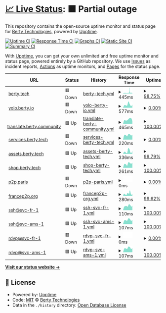 # [📈 Live Status](https://uptime.berty.io): <!--live status--> **🟧 Partial outage**

This repository contains the open-source uptime monitor and status page for [Berty Technologies](https://berty.tech), powered by [Upptime](https://github.com/upptime/upptime).

[![Uptime CI](https://github.com/berty/uptime/workflows/Uptime%20CI/badge.svg)](https://github.com/berty/uptime/actions?query=workflow%3A%22Uptime+CI%22)
[![Response Time CI](https://github.com/berty/uptime/workflows/Response%20Time%20CI/badge.svg)](https://github.com/berty/uptime/actions?query=workflow%3A%22Response+Time+CI%22)
[![Graphs CI](https://github.com/berty/uptime/workflows/Graphs%20CI/badge.svg)](https://github.com/berty/uptime/actions?query=workflow%3A%22Graphs+CI%22)
[![Static Site CI](https://github.com/berty/uptime/workflows/Static%20Site%20CI/badge.svg)](https://github.com/berty/uptime/actions?query=workflow%3A%22Static+Site+CI%22)
[![Summary CI](https://github.com/berty/uptime/workflows/Summary%20CI/badge.svg)](https://github.com/berty/uptime/actions?query=workflow%3A%22Summary+CI%22)

With [Upptime](https://upptime.js.org), you can get your own unlimited and free uptime monitor and status page, powered entirely by a GitHub repository. We use [Issues](https://github.com/berty/uptime/issues) as incident reports, [Actions](https://github.com/berty/uptime/actions) as uptime monitors, and [Pages](https://uptime.berty.io) for the status page.

<!--start: status pages-->
<!-- This summary is generated by Upptime (https://github.com/upptime/upptime) -->
<!-- Do not edit this manually, your changes will be overwritten -->
<!-- prettier-ignore -->
| URL | Status | History | Response Time | Uptime |
| --- | ------ | ------- | ------------- | ------ |
| <img alt="" src="https://icons.duckduckgo.com/ip3/www.berty.tech.ico" height="13"> [berty.tech](https://www.berty.tech) | 🟥 Down | [berty-tech.yml](https://github.com/berty/uptime/commits/HEAD/history/berty-tech.yml) | <details><summary><img alt="Response time graph" src="./graphs/berty-tech/response-time-week.png" height="20"> 445ms</summary><br><a href="https://uptime.berty.io/history/berty-tech"><img alt="Response time 296" src="https://img.shields.io/endpoint?url=https%3A%2F%2Fraw.githubusercontent.com%2Fberty%2Fuptime%2FHEAD%2Fapi%2Fberty-tech%2Fresponse-time.json"></a><br><a href="https://uptime.berty.io/history/berty-tech"><img alt="24-hour response time 510" src="https://img.shields.io/endpoint?url=https%3A%2F%2Fraw.githubusercontent.com%2Fberty%2Fuptime%2FHEAD%2Fapi%2Fberty-tech%2Fresponse-time-day.json"></a><br><a href="https://uptime.berty.io/history/berty-tech"><img alt="7-day response time 445" src="https://img.shields.io/endpoint?url=https%3A%2F%2Fraw.githubusercontent.com%2Fberty%2Fuptime%2FHEAD%2Fapi%2Fberty-tech%2Fresponse-time-week.json"></a><br><a href="https://uptime.berty.io/history/berty-tech"><img alt="30-day response time 434" src="https://img.shields.io/endpoint?url=https%3A%2F%2Fraw.githubusercontent.com%2Fberty%2Fuptime%2FHEAD%2Fapi%2Fberty-tech%2Fresponse-time-month.json"></a><br><a href="https://uptime.berty.io/history/berty-tech"><img alt="1-year response time 312" src="https://img.shields.io/endpoint?url=https%3A%2F%2Fraw.githubusercontent.com%2Fberty%2Fuptime%2FHEAD%2Fapi%2Fberty-tech%2Fresponse-time-year.json"></a></details> | <details><summary><a href="https://uptime.berty.io/history/berty-tech">98.75%</a></summary><a href="https://uptime.berty.io/history/berty-tech"><img alt="All-time uptime 99.98%" src="https://img.shields.io/endpoint?url=https%3A%2F%2Fraw.githubusercontent.com%2Fberty%2Fuptime%2FHEAD%2Fapi%2Fberty-tech%2Fuptime.json"></a><br><a href="https://uptime.berty.io/history/berty-tech"><img alt="24-hour uptime 97.84%" src="https://img.shields.io/endpoint?url=https%3A%2F%2Fraw.githubusercontent.com%2Fberty%2Fuptime%2FHEAD%2Fapi%2Fberty-tech%2Fuptime-day.json"></a><br><a href="https://uptime.berty.io/history/berty-tech"><img alt="7-day uptime 98.75%" src="https://img.shields.io/endpoint?url=https%3A%2F%2Fraw.githubusercontent.com%2Fberty%2Fuptime%2FHEAD%2Fapi%2Fberty-tech%2Fuptime-week.json"></a><br><a href="https://uptime.berty.io/history/berty-tech"><img alt="30-day uptime 99.71%" src="https://img.shields.io/endpoint?url=https%3A%2F%2Fraw.githubusercontent.com%2Fberty%2Fuptime%2FHEAD%2Fapi%2Fberty-tech%2Fuptime-month.json"></a><br><a href="https://uptime.berty.io/history/berty-tech"><img alt="1-year uptime 99.97%" src="https://img.shields.io/endpoint?url=https%3A%2F%2Fraw.githubusercontent.com%2Fberty%2Fuptime%2FHEAD%2Fapi%2Fberty-tech%2Fuptime-year.json"></a></details>
| <img alt="" src="https://icons.duckduckgo.com/ip3/yolo.berty.io.ico" height="13"> [yolo.berty.io](https://yolo.berty.io/) | 🟥 Down | [yolo-berty-io.yml](https://github.com/berty/uptime/commits/HEAD/history/yolo-berty-io.yml) | <details><summary><img alt="Response time graph" src="./graphs/yolo-berty-io/response-time-week.png" height="20"> 577ms</summary><br><a href="https://uptime.berty.io/history/yolo-berty-io"><img alt="Response time 569" src="https://img.shields.io/endpoint?url=https%3A%2F%2Fraw.githubusercontent.com%2Fberty%2Fuptime%2FHEAD%2Fapi%2Fyolo-berty-io%2Fresponse-time.json"></a><br><a href="https://uptime.berty.io/history/yolo-berty-io"><img alt="24-hour response time 567" src="https://img.shields.io/endpoint?url=https%3A%2F%2Fraw.githubusercontent.com%2Fberty%2Fuptime%2FHEAD%2Fapi%2Fyolo-berty-io%2Fresponse-time-day.json"></a><br><a href="https://uptime.berty.io/history/yolo-berty-io"><img alt="7-day response time 577" src="https://img.shields.io/endpoint?url=https%3A%2F%2Fraw.githubusercontent.com%2Fberty%2Fuptime%2FHEAD%2Fapi%2Fyolo-berty-io%2Fresponse-time-week.json"></a><br><a href="https://uptime.berty.io/history/yolo-berty-io"><img alt="30-day response time 527" src="https://img.shields.io/endpoint?url=https%3A%2F%2Fraw.githubusercontent.com%2Fberty%2Fuptime%2FHEAD%2Fapi%2Fyolo-berty-io%2Fresponse-time-month.json"></a><br><a href="https://uptime.berty.io/history/yolo-berty-io"><img alt="1-year response time 626" src="https://img.shields.io/endpoint?url=https%3A%2F%2Fraw.githubusercontent.com%2Fberty%2Fuptime%2FHEAD%2Fapi%2Fyolo-berty-io%2Fresponse-time-year.json"></a></details> | <details><summary><a href="https://uptime.berty.io/history/yolo-berty-io">0.00%</a></summary><a href="https://uptime.berty.io/history/yolo-berty-io"><img alt="All-time uptime 51.61%" src="https://img.shields.io/endpoint?url=https%3A%2F%2Fraw.githubusercontent.com%2Fberty%2Fuptime%2FHEAD%2Fapi%2Fyolo-berty-io%2Fuptime.json"></a><br><a href="https://uptime.berty.io/history/yolo-berty-io"><img alt="24-hour uptime 0.00%" src="https://img.shields.io/endpoint?url=https%3A%2F%2Fraw.githubusercontent.com%2Fberty%2Fuptime%2FHEAD%2Fapi%2Fyolo-berty-io%2Fuptime-day.json"></a><br><a href="https://uptime.berty.io/history/yolo-berty-io"><img alt="7-day uptime 0.00%" src="https://img.shields.io/endpoint?url=https%3A%2F%2Fraw.githubusercontent.com%2Fberty%2Fuptime%2FHEAD%2Fapi%2Fyolo-berty-io%2Fuptime-week.json"></a><br><a href="https://uptime.berty.io/history/yolo-berty-io"><img alt="30-day uptime 1.38%" src="https://img.shields.io/endpoint?url=https%3A%2F%2Fraw.githubusercontent.com%2Fberty%2Fuptime%2FHEAD%2Fapi%2Fyolo-berty-io%2Fuptime-month.json"></a><br><a href="https://uptime.berty.io/history/yolo-berty-io"><img alt="1-year uptime 0.00%" src="https://img.shields.io/endpoint?url=https%3A%2F%2Fraw.githubusercontent.com%2Fberty%2Fuptime%2FHEAD%2Fapi%2Fyolo-berty-io%2Fuptime-year.json"></a></details>
| <img alt="" src="https://icons.duckduckgo.com/ip3/translate.berty.community.ico" height="13"> [translate.berty.community](https://translate.berty.community) | 🟩 Up | [translate-berty-community.yml](https://github.com/berty/uptime/commits/HEAD/history/translate-berty-community.yml) | <details><summary><img alt="Response time graph" src="./graphs/translate-berty-community/response-time-week.png" height="20"> 465ms</summary><br><a href="https://uptime.berty.io/history/translate-berty-community"><img alt="Response time 468" src="https://img.shields.io/endpoint?url=https%3A%2F%2Fraw.githubusercontent.com%2Fberty%2Fuptime%2FHEAD%2Fapi%2Ftranslate-berty-community%2Fresponse-time.json"></a><br><a href="https://uptime.berty.io/history/translate-berty-community"><img alt="24-hour response time 284" src="https://img.shields.io/endpoint?url=https%3A%2F%2Fraw.githubusercontent.com%2Fberty%2Fuptime%2FHEAD%2Fapi%2Ftranslate-berty-community%2Fresponse-time-day.json"></a><br><a href="https://uptime.berty.io/history/translate-berty-community"><img alt="7-day response time 465" src="https://img.shields.io/endpoint?url=https%3A%2F%2Fraw.githubusercontent.com%2Fberty%2Fuptime%2FHEAD%2Fapi%2Ftranslate-berty-community%2Fresponse-time-week.json"></a><br><a href="https://uptime.berty.io/history/translate-berty-community"><img alt="30-day response time 493" src="https://img.shields.io/endpoint?url=https%3A%2F%2Fraw.githubusercontent.com%2Fberty%2Fuptime%2FHEAD%2Fapi%2Ftranslate-berty-community%2Fresponse-time-month.json"></a><br><a href="https://uptime.berty.io/history/translate-berty-community"><img alt="1-year response time 454" src="https://img.shields.io/endpoint?url=https%3A%2F%2Fraw.githubusercontent.com%2Fberty%2Fuptime%2FHEAD%2Fapi%2Ftranslate-berty-community%2Fresponse-time-year.json"></a></details> | <details><summary><a href="https://uptime.berty.io/history/translate-berty-community">100.00%</a></summary><a href="https://uptime.berty.io/history/translate-berty-community"><img alt="All-time uptime 99.93%" src="https://img.shields.io/endpoint?url=https%3A%2F%2Fraw.githubusercontent.com%2Fberty%2Fuptime%2FHEAD%2Fapi%2Ftranslate-berty-community%2Fuptime.json"></a><br><a href="https://uptime.berty.io/history/translate-berty-community"><img alt="24-hour uptime 100.00%" src="https://img.shields.io/endpoint?url=https%3A%2F%2Fraw.githubusercontent.com%2Fberty%2Fuptime%2FHEAD%2Fapi%2Ftranslate-berty-community%2Fuptime-day.json"></a><br><a href="https://uptime.berty.io/history/translate-berty-community"><img alt="7-day uptime 100.00%" src="https://img.shields.io/endpoint?url=https%3A%2F%2Fraw.githubusercontent.com%2Fberty%2Fuptime%2FHEAD%2Fapi%2Ftranslate-berty-community%2Fuptime-week.json"></a><br><a href="https://uptime.berty.io/history/translate-berty-community"><img alt="30-day uptime 100.00%" src="https://img.shields.io/endpoint?url=https%3A%2F%2Fraw.githubusercontent.com%2Fberty%2Fuptime%2FHEAD%2Fapi%2Ftranslate-berty-community%2Fuptime-month.json"></a><br><a href="https://uptime.berty.io/history/translate-berty-community"><img alt="1-year uptime 100.00%" src="https://img.shields.io/endpoint?url=https%3A%2F%2Fraw.githubusercontent.com%2Fberty%2Fuptime%2FHEAD%2Fapi%2Ftranslate-berty-community%2Fuptime-year.json"></a></details>
| <img alt="" src="https://icons.duckduckgo.com/ip3/services.berty.tech.ico" height="13"> [services.berty.tech](https://services.berty.tech/authorize) | 🟥 Down | [services-berty-tech.yml](https://github.com/berty/uptime/commits/HEAD/history/services-berty-tech.yml) | <details><summary><img alt="Response time graph" src="./graphs/services-berty-tech/response-time-week.png" height="20"> 220ms</summary><br><a href="https://uptime.berty.io/history/services-berty-tech"><img alt="Response time 232" src="https://img.shields.io/endpoint?url=https%3A%2F%2Fraw.githubusercontent.com%2Fberty%2Fuptime%2FHEAD%2Fapi%2Fservices-berty-tech%2Fresponse-time.json"></a><br><a href="https://uptime.berty.io/history/services-berty-tech"><img alt="24-hour response time 237" src="https://img.shields.io/endpoint?url=https%3A%2F%2Fraw.githubusercontent.com%2Fberty%2Fuptime%2FHEAD%2Fapi%2Fservices-berty-tech%2Fresponse-time-day.json"></a><br><a href="https://uptime.berty.io/history/services-berty-tech"><img alt="7-day response time 220" src="https://img.shields.io/endpoint?url=https%3A%2F%2Fraw.githubusercontent.com%2Fberty%2Fuptime%2FHEAD%2Fapi%2Fservices-berty-tech%2Fresponse-time-week.json"></a><br><a href="https://uptime.berty.io/history/services-berty-tech"><img alt="30-day response time 230" src="https://img.shields.io/endpoint?url=https%3A%2F%2Fraw.githubusercontent.com%2Fberty%2Fuptime%2FHEAD%2Fapi%2Fservices-berty-tech%2Fresponse-time-month.json"></a><br><a href="https://uptime.berty.io/history/services-berty-tech"><img alt="1-year response time 238" src="https://img.shields.io/endpoint?url=https%3A%2F%2Fraw.githubusercontent.com%2Fberty%2Fuptime%2FHEAD%2Fapi%2Fservices-berty-tech%2Fresponse-time-year.json"></a></details> | <details><summary><a href="https://uptime.berty.io/history/services-berty-tech">0.00%</a></summary><a href="https://uptime.berty.io/history/services-berty-tech"><img alt="All-time uptime 21.73%" src="https://img.shields.io/endpoint?url=https%3A%2F%2Fraw.githubusercontent.com%2Fberty%2Fuptime%2FHEAD%2Fapi%2Fservices-berty-tech%2Fuptime.json"></a><br><a href="https://uptime.berty.io/history/services-berty-tech"><img alt="24-hour uptime 0.00%" src="https://img.shields.io/endpoint?url=https%3A%2F%2Fraw.githubusercontent.com%2Fberty%2Fuptime%2FHEAD%2Fapi%2Fservices-berty-tech%2Fuptime-day.json"></a><br><a href="https://uptime.berty.io/history/services-berty-tech"><img alt="7-day uptime 0.00%" src="https://img.shields.io/endpoint?url=https%3A%2F%2Fraw.githubusercontent.com%2Fberty%2Fuptime%2FHEAD%2Fapi%2Fservices-berty-tech%2Fuptime-week.json"></a><br><a href="https://uptime.berty.io/history/services-berty-tech"><img alt="30-day uptime 1.38%" src="https://img.shields.io/endpoint?url=https%3A%2F%2Fraw.githubusercontent.com%2Fberty%2Fuptime%2FHEAD%2Fapi%2Fservices-berty-tech%2Fuptime-month.json"></a><br><a href="https://uptime.berty.io/history/services-berty-tech"><img alt="1-year uptime 0.00%" src="https://img.shields.io/endpoint?url=https%3A%2F%2Fraw.githubusercontent.com%2Fberty%2Fuptime%2FHEAD%2Fapi%2Fservices-berty-tech%2Fuptime-year.json"></a></details>
| <img alt="" src="https://icons.duckduckgo.com/ip3/assets.berty.tech.ico" height="13"> [assets.berty.tech](https://assets.berty.tech/) | 🟩 Up | [assets-berty-tech.yml](https://github.com/berty/uptime/commits/HEAD/history/assets-berty-tech.yml) | <details><summary><img alt="Response time graph" src="./graphs/assets-berty-tech/response-time-week.png" height="20"> 336ms</summary><br><a href="https://uptime.berty.io/history/assets-berty-tech"><img alt="Response time 240" src="https://img.shields.io/endpoint?url=https%3A%2F%2Fraw.githubusercontent.com%2Fberty%2Fuptime%2FHEAD%2Fapi%2Fassets-berty-tech%2Fresponse-time.json"></a><br><a href="https://uptime.berty.io/history/assets-berty-tech"><img alt="24-hour response time 410" src="https://img.shields.io/endpoint?url=https%3A%2F%2Fraw.githubusercontent.com%2Fberty%2Fuptime%2FHEAD%2Fapi%2Fassets-berty-tech%2Fresponse-time-day.json"></a><br><a href="https://uptime.berty.io/history/assets-berty-tech"><img alt="7-day response time 336" src="https://img.shields.io/endpoint?url=https%3A%2F%2Fraw.githubusercontent.com%2Fberty%2Fuptime%2FHEAD%2Fapi%2Fassets-berty-tech%2Fresponse-time-week.json"></a><br><a href="https://uptime.berty.io/history/assets-berty-tech"><img alt="30-day response time 307" src="https://img.shields.io/endpoint?url=https%3A%2F%2Fraw.githubusercontent.com%2Fberty%2Fuptime%2FHEAD%2Fapi%2Fassets-berty-tech%2Fresponse-time-month.json"></a><br><a href="https://uptime.berty.io/history/assets-berty-tech"><img alt="1-year response time 236" src="https://img.shields.io/endpoint?url=https%3A%2F%2Fraw.githubusercontent.com%2Fberty%2Fuptime%2FHEAD%2Fapi%2Fassets-berty-tech%2Fresponse-time-year.json"></a></details> | <details><summary><a href="https://uptime.berty.io/history/assets-berty-tech">99.79%</a></summary><a href="https://uptime.berty.io/history/assets-berty-tech"><img alt="All-time uptime 99.99%" src="https://img.shields.io/endpoint?url=https%3A%2F%2Fraw.githubusercontent.com%2Fberty%2Fuptime%2FHEAD%2Fapi%2Fassets-berty-tech%2Fuptime.json"></a><br><a href="https://uptime.berty.io/history/assets-berty-tech"><img alt="24-hour uptime 100.00%" src="https://img.shields.io/endpoint?url=https%3A%2F%2Fraw.githubusercontent.com%2Fberty%2Fuptime%2FHEAD%2Fapi%2Fassets-berty-tech%2Fuptime-day.json"></a><br><a href="https://uptime.berty.io/history/assets-berty-tech"><img alt="7-day uptime 99.79%" src="https://img.shields.io/endpoint?url=https%3A%2F%2Fraw.githubusercontent.com%2Fberty%2Fuptime%2FHEAD%2Fapi%2Fassets-berty-tech%2Fuptime-week.json"></a><br><a href="https://uptime.berty.io/history/assets-berty-tech"><img alt="30-day uptime 99.95%" src="https://img.shields.io/endpoint?url=https%3A%2F%2Fraw.githubusercontent.com%2Fberty%2Fuptime%2FHEAD%2Fapi%2Fassets-berty-tech%2Fuptime-month.json"></a><br><a href="https://uptime.berty.io/history/assets-berty-tech"><img alt="1-year uptime 100.00%" src="https://img.shields.io/endpoint?url=https%3A%2F%2Fraw.githubusercontent.com%2Fberty%2Fuptime%2FHEAD%2Fapi%2Fassets-berty-tech%2Fuptime-year.json"></a></details>
| <img alt="" src="https://icons.duckduckgo.com/ip3/shop.berty.tech.ico" height="13"> [shop.berty.tech](https://shop.berty.tech) | 🟩 Up | [shop-berty-tech.yml](https://github.com/berty/uptime/commits/HEAD/history/shop-berty-tech.yml) | <details><summary><img alt="Response time graph" src="./graphs/shop-berty-tech/response-time-week.png" height="20"> 261ms</summary><br><a href="https://uptime.berty.io/history/shop-berty-tech"><img alt="Response time 293" src="https://img.shields.io/endpoint?url=https%3A%2F%2Fraw.githubusercontent.com%2Fberty%2Fuptime%2FHEAD%2Fapi%2Fshop-berty-tech%2Fresponse-time.json"></a><br><a href="https://uptime.berty.io/history/shop-berty-tech"><img alt="24-hour response time 322" src="https://img.shields.io/endpoint?url=https%3A%2F%2Fraw.githubusercontent.com%2Fberty%2Fuptime%2FHEAD%2Fapi%2Fshop-berty-tech%2Fresponse-time-day.json"></a><br><a href="https://uptime.berty.io/history/shop-berty-tech"><img alt="7-day response time 261" src="https://img.shields.io/endpoint?url=https%3A%2F%2Fraw.githubusercontent.com%2Fberty%2Fuptime%2FHEAD%2Fapi%2Fshop-berty-tech%2Fresponse-time-week.json"></a><br><a href="https://uptime.berty.io/history/shop-berty-tech"><img alt="30-day response time 262" src="https://img.shields.io/endpoint?url=https%3A%2F%2Fraw.githubusercontent.com%2Fberty%2Fuptime%2FHEAD%2Fapi%2Fshop-berty-tech%2Fresponse-time-month.json"></a><br><a href="https://uptime.berty.io/history/shop-berty-tech"><img alt="1-year response time 279" src="https://img.shields.io/endpoint?url=https%3A%2F%2Fraw.githubusercontent.com%2Fberty%2Fuptime%2FHEAD%2Fapi%2Fshop-berty-tech%2Fresponse-time-year.json"></a></details> | <details><summary><a href="https://uptime.berty.io/history/shop-berty-tech">100.00%</a></summary><a href="https://uptime.berty.io/history/shop-berty-tech"><img alt="All-time uptime 100.00%" src="https://img.shields.io/endpoint?url=https%3A%2F%2Fraw.githubusercontent.com%2Fberty%2Fuptime%2FHEAD%2Fapi%2Fshop-berty-tech%2Fuptime.json"></a><br><a href="https://uptime.berty.io/history/shop-berty-tech"><img alt="24-hour uptime 100.00%" src="https://img.shields.io/endpoint?url=https%3A%2F%2Fraw.githubusercontent.com%2Fberty%2Fuptime%2FHEAD%2Fapi%2Fshop-berty-tech%2Fuptime-day.json"></a><br><a href="https://uptime.berty.io/history/shop-berty-tech"><img alt="7-day uptime 100.00%" src="https://img.shields.io/endpoint?url=https%3A%2F%2Fraw.githubusercontent.com%2Fberty%2Fuptime%2FHEAD%2Fapi%2Fshop-berty-tech%2Fuptime-week.json"></a><br><a href="https://uptime.berty.io/history/shop-berty-tech"><img alt="30-day uptime 100.00%" src="https://img.shields.io/endpoint?url=https%3A%2F%2Fraw.githubusercontent.com%2Fberty%2Fuptime%2FHEAD%2Fapi%2Fshop-berty-tech%2Fuptime-month.json"></a><br><a href="https://uptime.berty.io/history/shop-berty-tech"><img alt="1-year uptime 100.00%" src="https://img.shields.io/endpoint?url=https%3A%2F%2Fraw.githubusercontent.com%2Fberty%2Fuptime%2FHEAD%2Fapi%2Fshop-berty-tech%2Fuptime-year.json"></a></details>
| <img alt="" src="https://icons.duckduckgo.com/ip3/p2p.paris.ico" height="13"> [p2p.paris](https://p2p.paris) | 🟥 Down | [p2p-paris.yml](https://github.com/berty/uptime/commits/HEAD/history/p2p-paris.yml) | <details><summary><img alt="Response time graph" src="./graphs/p2p-paris/response-time-week.png" height="20"> 0ms</summary><br><a href="https://uptime.berty.io/history/p2p-paris"><img alt="Response time 588" src="https://img.shields.io/endpoint?url=https%3A%2F%2Fraw.githubusercontent.com%2Fberty%2Fuptime%2FHEAD%2Fapi%2Fp2p-paris%2Fresponse-time.json"></a><br><a href="https://uptime.berty.io/history/p2p-paris"><img alt="24-hour response time 0" src="https://img.shields.io/endpoint?url=https%3A%2F%2Fraw.githubusercontent.com%2Fberty%2Fuptime%2FHEAD%2Fapi%2Fp2p-paris%2Fresponse-time-day.json"></a><br><a href="https://uptime.berty.io/history/p2p-paris"><img alt="7-day response time 0" src="https://img.shields.io/endpoint?url=https%3A%2F%2Fraw.githubusercontent.com%2Fberty%2Fuptime%2FHEAD%2Fapi%2Fp2p-paris%2Fresponse-time-week.json"></a><br><a href="https://uptime.berty.io/history/p2p-paris"><img alt="30-day response time 0" src="https://img.shields.io/endpoint?url=https%3A%2F%2Fraw.githubusercontent.com%2Fberty%2Fuptime%2FHEAD%2Fapi%2Fp2p-paris%2Fresponse-time-month.json"></a><br><a href="https://uptime.berty.io/history/p2p-paris"><img alt="1-year response time 689" src="https://img.shields.io/endpoint?url=https%3A%2F%2Fraw.githubusercontent.com%2Fberty%2Fuptime%2FHEAD%2Fapi%2Fp2p-paris%2Fresponse-time-year.json"></a></details> | <details><summary><a href="https://uptime.berty.io/history/p2p-paris">0.00%</a></summary><a href="https://uptime.berty.io/history/p2p-paris"><img alt="All-time uptime 93.29%" src="https://img.shields.io/endpoint?url=https%3A%2F%2Fraw.githubusercontent.com%2Fberty%2Fuptime%2FHEAD%2Fapi%2Fp2p-paris%2Fuptime.json"></a><br><a href="https://uptime.berty.io/history/p2p-paris"><img alt="24-hour uptime 0.00%" src="https://img.shields.io/endpoint?url=https%3A%2F%2Fraw.githubusercontent.com%2Fberty%2Fuptime%2FHEAD%2Fapi%2Fp2p-paris%2Fuptime-day.json"></a><br><a href="https://uptime.berty.io/history/p2p-paris"><img alt="7-day uptime 0.00%" src="https://img.shields.io/endpoint?url=https%3A%2F%2Fraw.githubusercontent.com%2Fberty%2Fuptime%2FHEAD%2Fapi%2Fp2p-paris%2Fuptime-week.json"></a><br><a href="https://uptime.berty.io/history/p2p-paris"><img alt="30-day uptime 1.38%" src="https://img.shields.io/endpoint?url=https%3A%2F%2Fraw.githubusercontent.com%2Fberty%2Fuptime%2FHEAD%2Fapi%2Fp2p-paris%2Fuptime-month.json"></a><br><a href="https://uptime.berty.io/history/p2p-paris"><img alt="1-year uptime 71.48%" src="https://img.shields.io/endpoint?url=https%3A%2F%2Fraw.githubusercontent.com%2Fberty%2Fuptime%2FHEAD%2Fapi%2Fp2p-paris%2Fuptime-year.json"></a></details>
| <img alt="" src="https://icons.duckduckgo.com/ip3/francep2p.org.ico" height="13"> [francep2p.org](https://francep2p.org) | 🟩 Up | [francep2p-org.yml](https://github.com/berty/uptime/commits/HEAD/history/francep2p-org.yml) | <details><summary><img alt="Response time graph" src="./graphs/francep2p-org/response-time-week.png" height="20"> 280ms</summary><br><a href="https://uptime.berty.io/history/francep2p-org"><img alt="Response time 295" src="https://img.shields.io/endpoint?url=https%3A%2F%2Fraw.githubusercontent.com%2Fberty%2Fuptime%2FHEAD%2Fapi%2Ffrancep2p-org%2Fresponse-time.json"></a><br><a href="https://uptime.berty.io/history/francep2p-org"><img alt="24-hour response time 245" src="https://img.shields.io/endpoint?url=https%3A%2F%2Fraw.githubusercontent.com%2Fberty%2Fuptime%2FHEAD%2Fapi%2Ffrancep2p-org%2Fresponse-time-day.json"></a><br><a href="https://uptime.berty.io/history/francep2p-org"><img alt="7-day response time 280" src="https://img.shields.io/endpoint?url=https%3A%2F%2Fraw.githubusercontent.com%2Fberty%2Fuptime%2FHEAD%2Fapi%2Ffrancep2p-org%2Fresponse-time-week.json"></a><br><a href="https://uptime.berty.io/history/francep2p-org"><img alt="30-day response time 277" src="https://img.shields.io/endpoint?url=https%3A%2F%2Fraw.githubusercontent.com%2Fberty%2Fuptime%2FHEAD%2Fapi%2Ffrancep2p-org%2Fresponse-time-month.json"></a><br><a href="https://uptime.berty.io/history/francep2p-org"><img alt="1-year response time 305" src="https://img.shields.io/endpoint?url=https%3A%2F%2Fraw.githubusercontent.com%2Fberty%2Fuptime%2FHEAD%2Fapi%2Ffrancep2p-org%2Fresponse-time-year.json"></a></details> | <details><summary><a href="https://uptime.berty.io/history/francep2p-org">99.62%</a></summary><a href="https://uptime.berty.io/history/francep2p-org"><img alt="All-time uptime 89.92%" src="https://img.shields.io/endpoint?url=https%3A%2F%2Fraw.githubusercontent.com%2Fberty%2Fuptime%2FHEAD%2Fapi%2Ffrancep2p-org%2Fuptime.json"></a><br><a href="https://uptime.berty.io/history/francep2p-org"><img alt="24-hour uptime 100.00%" src="https://img.shields.io/endpoint?url=https%3A%2F%2Fraw.githubusercontent.com%2Fberty%2Fuptime%2FHEAD%2Fapi%2Ffrancep2p-org%2Fuptime-day.json"></a><br><a href="https://uptime.berty.io/history/francep2p-org"><img alt="7-day uptime 99.62%" src="https://img.shields.io/endpoint?url=https%3A%2F%2Fraw.githubusercontent.com%2Fberty%2Fuptime%2FHEAD%2Fapi%2Ffrancep2p-org%2Fuptime-week.json"></a><br><a href="https://uptime.berty.io/history/francep2p-org"><img alt="30-day uptime 99.91%" src="https://img.shields.io/endpoint?url=https%3A%2F%2Fraw.githubusercontent.com%2Fberty%2Fuptime%2FHEAD%2Fapi%2Ffrancep2p-org%2Fuptime-month.json"></a><br><a href="https://uptime.berty.io/history/francep2p-org"><img alt="1-year uptime 99.99%" src="https://img.shields.io/endpoint?url=https%3A%2F%2Fraw.githubusercontent.com%2Fberty%2Fuptime%2FHEAD%2Fapi%2Ffrancep2p-org%2Fuptime-year.json"></a></details>
| <img alt="" src="https://icons.duckduckgo.com/ip3/null.ico" height="13"> [ssh@svc-fr-1](svc-fr-1.berty.io) | 🟩 Up | [ssh-svc-fr-1.yml](https://github.com/berty/uptime/commits/HEAD/history/ssh-svc-fr-1.yml) | <details><summary><img alt="Response time graph" src="./graphs/ssh-svc-fr-1/response-time-week.png" height="20"> 110ms</summary><br><a href="https://uptime.berty.io/history/ssh-svc-fr-1"><img alt="Response time 113" src="https://img.shields.io/endpoint?url=https%3A%2F%2Fraw.githubusercontent.com%2Fberty%2Fuptime%2FHEAD%2Fapi%2Fssh-svc-fr-1%2Fresponse-time.json"></a><br><a href="https://uptime.berty.io/history/ssh-svc-fr-1"><img alt="24-hour response time 113" src="https://img.shields.io/endpoint?url=https%3A%2F%2Fraw.githubusercontent.com%2Fberty%2Fuptime%2FHEAD%2Fapi%2Fssh-svc-fr-1%2Fresponse-time-day.json"></a><br><a href="https://uptime.berty.io/history/ssh-svc-fr-1"><img alt="7-day response time 110" src="https://img.shields.io/endpoint?url=https%3A%2F%2Fraw.githubusercontent.com%2Fberty%2Fuptime%2FHEAD%2Fapi%2Fssh-svc-fr-1%2Fresponse-time-week.json"></a><br><a href="https://uptime.berty.io/history/ssh-svc-fr-1"><img alt="30-day response time 110" src="https://img.shields.io/endpoint?url=https%3A%2F%2Fraw.githubusercontent.com%2Fberty%2Fuptime%2FHEAD%2Fapi%2Fssh-svc-fr-1%2Fresponse-time-month.json"></a><br><a href="https://uptime.berty.io/history/ssh-svc-fr-1"><img alt="1-year response time 114" src="https://img.shields.io/endpoint?url=https%3A%2F%2Fraw.githubusercontent.com%2Fberty%2Fuptime%2FHEAD%2Fapi%2Fssh-svc-fr-1%2Fresponse-time-year.json"></a></details> | <details><summary><a href="https://uptime.berty.io/history/ssh-svc-fr-1">100.00%</a></summary><a href="https://uptime.berty.io/history/ssh-svc-fr-1"><img alt="All-time uptime 81.30%" src="https://img.shields.io/endpoint?url=https%3A%2F%2Fraw.githubusercontent.com%2Fberty%2Fuptime%2FHEAD%2Fapi%2Fssh-svc-fr-1%2Fuptime.json"></a><br><a href="https://uptime.berty.io/history/ssh-svc-fr-1"><img alt="24-hour uptime 100.00%" src="https://img.shields.io/endpoint?url=https%3A%2F%2Fraw.githubusercontent.com%2Fberty%2Fuptime%2FHEAD%2Fapi%2Fssh-svc-fr-1%2Fuptime-day.json"></a><br><a href="https://uptime.berty.io/history/ssh-svc-fr-1"><img alt="7-day uptime 100.00%" src="https://img.shields.io/endpoint?url=https%3A%2F%2Fraw.githubusercontent.com%2Fberty%2Fuptime%2FHEAD%2Fapi%2Fssh-svc-fr-1%2Fuptime-week.json"></a><br><a href="https://uptime.berty.io/history/ssh-svc-fr-1"><img alt="30-day uptime 100.00%" src="https://img.shields.io/endpoint?url=https%3A%2F%2Fraw.githubusercontent.com%2Fberty%2Fuptime%2FHEAD%2Fapi%2Fssh-svc-fr-1%2Fuptime-month.json"></a><br><a href="https://uptime.berty.io/history/ssh-svc-fr-1"><img alt="1-year uptime 99.17%" src="https://img.shields.io/endpoint?url=https%3A%2F%2Fraw.githubusercontent.com%2Fberty%2Fuptime%2FHEAD%2Fapi%2Fssh-svc-fr-1%2Fuptime-year.json"></a></details>
| <img alt="" src="https://icons.duckduckgo.com/ip3/null.ico" height="13"> [ssh@svc-ams-1](svc-ams-1.berty.io) | 🟩 Up | [ssh-svc-ams-1.yml](https://github.com/berty/uptime/commits/HEAD/history/ssh-svc-ams-1.yml) | <details><summary><img alt="Response time graph" src="./graphs/ssh-svc-ams-1/response-time-week.png" height="20"> 107ms</summary><br><a href="https://uptime.berty.io/history/ssh-svc-ams-1"><img alt="Response time 109" src="https://img.shields.io/endpoint?url=https%3A%2F%2Fraw.githubusercontent.com%2Fberty%2Fuptime%2FHEAD%2Fapi%2Fssh-svc-ams-1%2Fresponse-time.json"></a><br><a href="https://uptime.berty.io/history/ssh-svc-ams-1"><img alt="24-hour response time 105" src="https://img.shields.io/endpoint?url=https%3A%2F%2Fraw.githubusercontent.com%2Fberty%2Fuptime%2FHEAD%2Fapi%2Fssh-svc-ams-1%2Fresponse-time-day.json"></a><br><a href="https://uptime.berty.io/history/ssh-svc-ams-1"><img alt="7-day response time 107" src="https://img.shields.io/endpoint?url=https%3A%2F%2Fraw.githubusercontent.com%2Fberty%2Fuptime%2FHEAD%2Fapi%2Fssh-svc-ams-1%2Fresponse-time-week.json"></a><br><a href="https://uptime.berty.io/history/ssh-svc-ams-1"><img alt="30-day response time 106" src="https://img.shields.io/endpoint?url=https%3A%2F%2Fraw.githubusercontent.com%2Fberty%2Fuptime%2FHEAD%2Fapi%2Fssh-svc-ams-1%2Fresponse-time-month.json"></a><br><a href="https://uptime.berty.io/history/ssh-svc-ams-1"><img alt="1-year response time 110" src="https://img.shields.io/endpoint?url=https%3A%2F%2Fraw.githubusercontent.com%2Fberty%2Fuptime%2FHEAD%2Fapi%2Fssh-svc-ams-1%2Fresponse-time-year.json"></a></details> | <details><summary><a href="https://uptime.berty.io/history/ssh-svc-ams-1">100.00%</a></summary><a href="https://uptime.berty.io/history/ssh-svc-ams-1"><img alt="All-time uptime 99.55%" src="https://img.shields.io/endpoint?url=https%3A%2F%2Fraw.githubusercontent.com%2Fberty%2Fuptime%2FHEAD%2Fapi%2Fssh-svc-ams-1%2Fuptime.json"></a><br><a href="https://uptime.berty.io/history/ssh-svc-ams-1"><img alt="24-hour uptime 100.00%" src="https://img.shields.io/endpoint?url=https%3A%2F%2Fraw.githubusercontent.com%2Fberty%2Fuptime%2FHEAD%2Fapi%2Fssh-svc-ams-1%2Fuptime-day.json"></a><br><a href="https://uptime.berty.io/history/ssh-svc-ams-1"><img alt="7-day uptime 100.00%" src="https://img.shields.io/endpoint?url=https%3A%2F%2Fraw.githubusercontent.com%2Fberty%2Fuptime%2FHEAD%2Fapi%2Fssh-svc-ams-1%2Fuptime-week.json"></a><br><a href="https://uptime.berty.io/history/ssh-svc-ams-1"><img alt="30-day uptime 100.00%" src="https://img.shields.io/endpoint?url=https%3A%2F%2Fraw.githubusercontent.com%2Fberty%2Fuptime%2FHEAD%2Fapi%2Fssh-svc-ams-1%2Fuptime-month.json"></a><br><a href="https://uptime.berty.io/history/ssh-svc-ams-1"><img alt="1-year uptime 99.17%" src="https://img.shields.io/endpoint?url=https%3A%2F%2Fraw.githubusercontent.com%2Fberty%2Fuptime%2FHEAD%2Fapi%2Fssh-svc-ams-1%2Fuptime-year.json"></a></details>
| <img alt="" src="https://icons.duckduckgo.com/ip3/null.ico" height="13"> [rdvp@svc-fr-1](51.159.21.214) | 🟥 Down | [rdvp-svc-fr-1.yml](https://github.com/berty/uptime/commits/HEAD/history/rdvp-svc-fr-1.yml) | <details><summary><img alt="Response time graph" src="./graphs/rdvp-svc-fr-1/response-time-week.png" height="20"> 0ms</summary><br><a href="https://uptime.berty.io/history/rdvp-svc-fr-1"><img alt="Response time 151" src="https://img.shields.io/endpoint?url=https%3A%2F%2Fraw.githubusercontent.com%2Fberty%2Fuptime%2FHEAD%2Fapi%2Frdvp-svc-fr-1%2Fresponse-time.json"></a><br><a href="https://uptime.berty.io/history/rdvp-svc-fr-1"><img alt="24-hour response time 0" src="https://img.shields.io/endpoint?url=https%3A%2F%2Fraw.githubusercontent.com%2Fberty%2Fuptime%2FHEAD%2Fapi%2Frdvp-svc-fr-1%2Fresponse-time-day.json"></a><br><a href="https://uptime.berty.io/history/rdvp-svc-fr-1"><img alt="7-day response time 0" src="https://img.shields.io/endpoint?url=https%3A%2F%2Fraw.githubusercontent.com%2Fberty%2Fuptime%2FHEAD%2Fapi%2Frdvp-svc-fr-1%2Fresponse-time-week.json"></a><br><a href="https://uptime.berty.io/history/rdvp-svc-fr-1"><img alt="30-day response time 0" src="https://img.shields.io/endpoint?url=https%3A%2F%2Fraw.githubusercontent.com%2Fberty%2Fuptime%2FHEAD%2Fapi%2Frdvp-svc-fr-1%2Fresponse-time-month.json"></a><br><a href="https://uptime.berty.io/history/rdvp-svc-fr-1"><img alt="1-year response time 0" src="https://img.shields.io/endpoint?url=https%3A%2F%2Fraw.githubusercontent.com%2Fberty%2Fuptime%2FHEAD%2Fapi%2Frdvp-svc-fr-1%2Fresponse-time-year.json"></a></details> | <details><summary><a href="https://uptime.berty.io/history/rdvp-svc-fr-1">0.00%</a></summary><a href="https://uptime.berty.io/history/rdvp-svc-fr-1"><img alt="All-time uptime 51.62%" src="https://img.shields.io/endpoint?url=https%3A%2F%2Fraw.githubusercontent.com%2Fberty%2Fuptime%2FHEAD%2Fapi%2Frdvp-svc-fr-1%2Fuptime.json"></a><br><a href="https://uptime.berty.io/history/rdvp-svc-fr-1"><img alt="24-hour uptime 0.00%" src="https://img.shields.io/endpoint?url=https%3A%2F%2Fraw.githubusercontent.com%2Fberty%2Fuptime%2FHEAD%2Fapi%2Frdvp-svc-fr-1%2Fuptime-day.json"></a><br><a href="https://uptime.berty.io/history/rdvp-svc-fr-1"><img alt="7-day uptime 0.00%" src="https://img.shields.io/endpoint?url=https%3A%2F%2Fraw.githubusercontent.com%2Fberty%2Fuptime%2FHEAD%2Fapi%2Frdvp-svc-fr-1%2Fuptime-week.json"></a><br><a href="https://uptime.berty.io/history/rdvp-svc-fr-1"><img alt="30-day uptime 1.38%" src="https://img.shields.io/endpoint?url=https%3A%2F%2Fraw.githubusercontent.com%2Fberty%2Fuptime%2FHEAD%2Fapi%2Frdvp-svc-fr-1%2Fuptime-month.json"></a><br><a href="https://uptime.berty.io/history/rdvp-svc-fr-1"><img alt="1-year uptime 0.00%" src="https://img.shields.io/endpoint?url=https%3A%2F%2Fraw.githubusercontent.com%2Fberty%2Fuptime%2FHEAD%2Fapi%2Frdvp-svc-fr-1%2Fuptime-year.json"></a></details>
| <img alt="" src="https://icons.duckduckgo.com/ip3/null.ico" height="13"> [rdvp@svc-ams-1](51.15.25.224) | 🟩 Up | [rdvp-svc-ams-1.yml](https://github.com/berty/uptime/commits/HEAD/history/rdvp-svc-ams-1.yml) | <details><summary><img alt="Response time graph" src="./graphs/rdvp-svc-ams-1/response-time-week.png" height="20"> 107ms</summary><br><a href="https://uptime.berty.io/history/rdvp-svc-ams-1"><img alt="Response time 109" src="https://img.shields.io/endpoint?url=https%3A%2F%2Fraw.githubusercontent.com%2Fberty%2Fuptime%2FHEAD%2Fapi%2Frdvp-svc-ams-1%2Fresponse-time.json"></a><br><a href="https://uptime.berty.io/history/rdvp-svc-ams-1"><img alt="24-hour response time 106" src="https://img.shields.io/endpoint?url=https%3A%2F%2Fraw.githubusercontent.com%2Fberty%2Fuptime%2FHEAD%2Fapi%2Frdvp-svc-ams-1%2Fresponse-time-day.json"></a><br><a href="https://uptime.berty.io/history/rdvp-svc-ams-1"><img alt="7-day response time 107" src="https://img.shields.io/endpoint?url=https%3A%2F%2Fraw.githubusercontent.com%2Fberty%2Fuptime%2FHEAD%2Fapi%2Frdvp-svc-ams-1%2Fresponse-time-week.json"></a><br><a href="https://uptime.berty.io/history/rdvp-svc-ams-1"><img alt="30-day response time 106" src="https://img.shields.io/endpoint?url=https%3A%2F%2Fraw.githubusercontent.com%2Fberty%2Fuptime%2FHEAD%2Fapi%2Frdvp-svc-ams-1%2Fresponse-time-month.json"></a><br><a href="https://uptime.berty.io/history/rdvp-svc-ams-1"><img alt="1-year response time 110" src="https://img.shields.io/endpoint?url=https%3A%2F%2Fraw.githubusercontent.com%2Fberty%2Fuptime%2FHEAD%2Fapi%2Frdvp-svc-ams-1%2Fresponse-time-year.json"></a></details> | <details><summary><a href="https://uptime.berty.io/history/rdvp-svc-ams-1">100.00%</a></summary><a href="https://uptime.berty.io/history/rdvp-svc-ams-1"><img alt="All-time uptime 87.62%" src="https://img.shields.io/endpoint?url=https%3A%2F%2Fraw.githubusercontent.com%2Fberty%2Fuptime%2FHEAD%2Fapi%2Frdvp-svc-ams-1%2Fuptime.json"></a><br><a href="https://uptime.berty.io/history/rdvp-svc-ams-1"><img alt="24-hour uptime 100.00%" src="https://img.shields.io/endpoint?url=https%3A%2F%2Fraw.githubusercontent.com%2Fberty%2Fuptime%2FHEAD%2Fapi%2Frdvp-svc-ams-1%2Fuptime-day.json"></a><br><a href="https://uptime.berty.io/history/rdvp-svc-ams-1"><img alt="7-day uptime 100.00%" src="https://img.shields.io/endpoint?url=https%3A%2F%2Fraw.githubusercontent.com%2Fberty%2Fuptime%2FHEAD%2Fapi%2Frdvp-svc-ams-1%2Fuptime-week.json"></a><br><a href="https://uptime.berty.io/history/rdvp-svc-ams-1"><img alt="30-day uptime 100.00%" src="https://img.shields.io/endpoint?url=https%3A%2F%2Fraw.githubusercontent.com%2Fberty%2Fuptime%2FHEAD%2Fapi%2Frdvp-svc-ams-1%2Fuptime-month.json"></a><br><a href="https://uptime.berty.io/history/rdvp-svc-ams-1"><img alt="1-year uptime 99.17%" src="https://img.shields.io/endpoint?url=https%3A%2F%2Fraw.githubusercontent.com%2Fberty%2Fuptime%2FHEAD%2Fapi%2Frdvp-svc-ams-1%2Fuptime-year.json"></a></details>

<!--end: status pages-->

[**Visit our status website →**](https://uptime.berty.io)

## 📄 License

- Powered by: [Upptime](https://github.com/upptime/upptime)
- Code: [MIT](./LICENSE) © [Berty Technologies](https://berty.tech)
- Data in the `./history` directory: [Open Database License](https://opendatacommons.org/licenses/odbl/1-0/)
